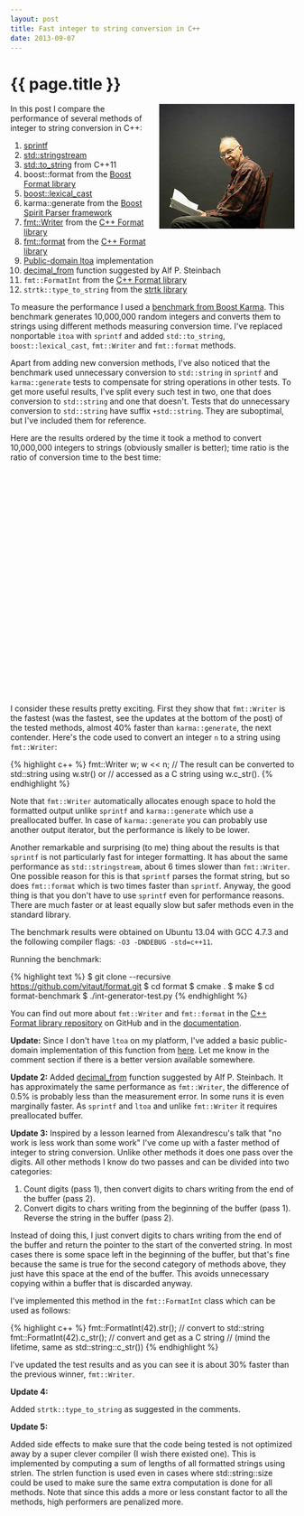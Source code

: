 ```yaml
---
layout: post
title: Fast integer to string conversion in C++
date: 2013-09-07
---
```


{{ page.title }}
================

<div class="separator" style="clear:right; float:right; margin-left:1em; margin-bottom:1em">
    <img border=
    "0" src=
    "/img/knuth.jpg"
    title=
    "Warning: the information from this post can be used for premature optimization."
    width="240">
  </div>

In this post I compare the performance of several methods
of integer to string conversion in C++:

1. [sprintf](http://en.cppreference.com/w/cpp/io/c/fprintf)
2. [std::stringstream](http://en.cppreference.com/w/cpp/io/basic_stringstream)
3. [std::to_string](http://en.cppreference.com/w/cpp/string/basic_string/to_string) from C++11
4. boost::format from the [Boost Format library](http://www.boost.org/doc/libs/1_54_0/libs/format/)
4. [boost::lexical_cast](http://www.boost.org/doc/libs/1_54_0/doc/html/boost_lexical_cast.html)
5. karma::generate from the [Boost Spirit Parser framework](http://www.boost.org/doc/libs/1_54_0/libs/spirit/doc/html/index.html)
6. [fmt::Writer](http://zverovich.net/format/#project0classfmt_1_1_basic_writer) from the [C++ Format library](https://github.com/cppformat/cppformat)
7. [fmt::format](http://zverovich.net/format/#fmt::Format__StringRef) from the [C++ Format library](https://github.com/cppformat/cppformat)
8. [Public-domain ltoa](http://www8.cs.umu.se/~isak/snippets/ltoa.c) implementation
9. [decimal_from](http://ideone.com/nrQfA8) function suggested by Alf P. Steinbach
10. `fmt::FormatInt` from the [C++ Format library](https://github.com/cppformat/cppformat)
11. `strtk::type_to_string` from the [strtk library](https://code.google.com/p/strtk/)

To measure the performance I used a
[benchmark from Boost Karma](http://www.boost.org/doc/libs/1_52_0/libs/spirit/doc/html/spirit/karma/performance_measurements/numeric_performance/int_performance.html).
This benchmark generates 10,000,000 random integers and converts them to strings using
different methods measuring conversion time. I've replaced nonportable `itoa` with
`sprintf` and added `std::to_string`, `boost::lexical_cast`, `fmt::Writer` and `fmt::format`
methods.

Apart from adding new conversion methods, I've also noticed that the benchmark
used unnecessary conversion to `std::string` in `sprintf` and `karma::generate` tests
to compensate for string operations in other tests. To get more useful results,
I've split every such test in two, one that does conversion to `std::string` and
one that doesn't. Tests that do unnecessary conversion to `std::string` have suffix
`+std::string`. They are suboptimal, but I've included them for reference.

Here are the results ordered by the time it took a method to convert 10,000,000
integers to strings (obviously smaller is better); time ratio is the ratio of
conversion time to the best time:

<div id="table_div">
</div>
<div style="height: 400px" id="chart_div">
</div>
<script type="text/javascript" src="/files/2013-09-stats.js"></script>

I consider these results pretty exciting. First they show that `fmt::Writer` is the
fastest (was the fastest, see the updates at the bottom of the post) of the tested
methods, almost 40% faster than `karma::generate`, the next contender. Here's the
code used to convert an integer `n` to a string using `fmt::Writer`:

{% highlight c++ %}
fmt::Writer w;
w << n;
// The result can be converted to std::string using w.str() or
// accessed as a C string using w.c_str().
{% endhighlight %}

Note that `fmt::Writer` automatically allocates enough space to hold the formatted output
unlike `sprintf` and `karma::generate` which use a preallocated buffer. In case of
`karma::generate` you can probably use another output iterator, but the performance
is likely to be lower.

Another remarkable and surprising (to me) thing about the results is that `sprintf` is
not particularly fast for integer formatting. It has about the same performance as
`std::stringstream`, about 6 times slower than `fmt::Writer`. One possible reason for
this is that `sprintf` parses the format string, but so does `fmt::format` which is two
times faster than `sprintf`. Anyway, the good thing is that you don't have to
use `sprintf` even for performance reasons. There are much faster or at least equally
slow but safer methods even in the standard library.

The benchmark results were obtained on Ubuntu 13.04 with GCC 4.7.3 and the following
compiler flags: `-O3 -DNDEBUG -std=c++11`.

Running the benchmark:

{% highlight text %}
$ git clone --recursive https://github.com/vitaut/format.git
$ cd format
$ cmake .
$ make
$ cd format-benchmark
$ ./int-generator-test.py
{% endhighlight %}

You can find out more about `fmt::Writer` and `fmt::format` in the [C++ Format
library repository](https://github.com/cppformat/cppformat) on GitHub and in the
[documentation](http://cppformat.github.io/doc/latest).

**Update:**
Since I don't have `ltoa` on my platform, I've added a basic
public-domain implementation of this function from
[here](http://www8.cs.umu.se/~isak/snippets/ltoa.c). Let me know in the
comment section if there is a better version available somewhere.

**Update 2:**
Added [decimal_from](http://ideone.com/nrQfA8) function suggested by Alf P. Steinbach.
It has approximately the same performance as `fmt::Writer`, the difference of 0.5% is
probably less than the measurement error. In some runs it is even marginally faster.
As `sprintf` and `ltoa` and unlike `fmt::Writer` it requires preallocated buffer.

**Update 3:**
Inspired by a lesson learned from Alexandrescu's talk that "no work is less work than
some work" I've come up with a faster method of integer to string conversion. Unlike
other methods it does one pass over the digits. All other methods I know do two passes
and can be divided into two categories:

1. Count digits (pass 1), then convert digits to chars writing from the end of the
   buffer (pass 2).
2. Convert digits to chars writing from the beginning of the buffer (pass 1).
   Reverse the string in the buffer (pass 2).

Instead of doing this, I just convert digits to chars writing from the end of the
buffer and return the pointer to the start of the converted string. In most cases
there is some space left in the beginning of the buffer, but that's fine because
the same is true for the second category of methods above, they just have this
space at the end of the buffer. This avoids unnecessary copying within a buffer
that is discarded anyway.

I've implemented this method in the `fmt::FormatInt` class which can be used as follows:

{% highlight c++ %}
fmt::FormatInt(42).str();   // convert to std::string
fmt::FormatInt(42).c_str(); // convert and get as a C string
                            // (mind the lifetime, same as std::string::c_str())
{% endhighlight %}

I've updated the test results and as you can see it is about 30% faster than the
previous winner, `fmt::Writer`.

**Update 4:**

Added `strtk::type_to_string` as suggested in the comments.

**Update 5:**

Added side effects to make sure that the code being tested is not optimized
away by a super clever compiler (I wish there existed one). This is implemented
by computing a sum of lengths of all formatted strings using strlen. 
The strlen function is used even in cases where std::string::size could be used
to make sure the same extra computation is done for all methods. Note that since
this adds a more or less constant factor to all the methods, high performers are
penalized more.
